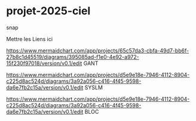 # projet-2025-ciel
snap

Mettre les Liens ici

https://www.mermaidchart.com/app/projects/65c57da3-cbfa-49d7-bb6f-27b8c1d45519/diagrams/395085ad-f1e0-4e92-a972-15f230f97018/version/v0.1/edit  GANT

https://www.mermaidchart.com/app/projects/d5e9e18e-7946-4112-8904-c225d8ac524d/diagrams/3a92a056-c416-4f45-9598-da6e7fb2c15a/version/v0.1/edit SYSLM

https://www.mermaidchart.com/app/projects/d5e9e18e-7946-4112-8904-c225d8ac524d/diagrams/3a92a056-c416-4f45-9598-da6e7fb2c15a/version/v0.1/edit BLOC
